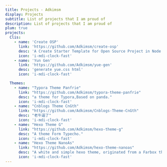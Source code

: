 ```yaml
---
title: Projects - Adkimsm
display: Projects
subtitle: List of projects that I am proud of
description: List of projects that I am proud of
plum: true
projects:
  Clis:
    - name: 'Create OSP'
      link: 'https://github.com/Adkimsm/create-osp'
      desc: 'A Create Starter Template for Open Source Project in Node.js'
      icon: 'i-mdi-clock-fast'
    - name: 'Yun Gen'
      link: 'https://github.com/Adkimsm/yue-gen'
      desc: 'generate yue.css html'
      icon: 'i-mdi-clock-fast'

  Themes:
    - name: "Typora Theme Panfrie"
      link: "https://github.com/Adkimsm/typora-theme-panfrie"
      desc: "a theme for Typora,Based on panda."
      icon: 'i-mdi-clock-fast'
    - name: "Cnblogs Theme CnGth"
      link: "https://github.com/Adkimsm/Cnblogs-Theme-CnGth"
      desc: "老牛逼了"
      icon: 'i-mdi-clock-fast'
    - name: "Hexo Theme G"
      link: "https://github.com/Adkimsm/hexo-theme-g"
      desc: "A theme Form Typecho."
      icon: 'i-mdi-clock-fast'
    - name: "Hexo Theme NanoAs"
      link: "https://github.com/Adkimsm/hexo-theme-nanoas"
      desc: "A white and simple hexo theme, originated from a Farbox theme."
      icon: 'i-mdi-clock-fast'
---
```


<ListProjects :projects="frontmatter.projects" />
